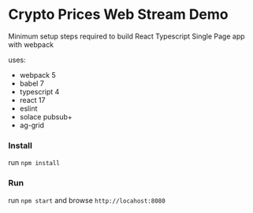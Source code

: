 # Crypto Prices Web Stream Demo

Minimum setup steps required to build React Typescript Single Page app with webpack

uses:

- webpack 5
- babel 7
- typescript 4
- react 17
- eslint
- solace pubsub+
- ag-grid

### Install

run `npm install`

### Run

run `npm start` and browse `http://locahost:8080`
